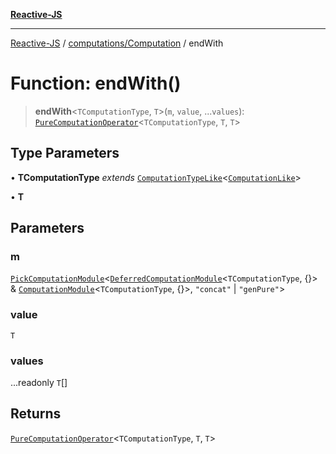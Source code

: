 [**Reactive-JS**](../../../README.md)

***

[Reactive-JS](../../../README.md) / [computations/Computation](../README.md) / endWith

# Function: endWith()

> **endWith**\<`TComputationType`, `T`\>(`m`, `value`, ...`values`): [`PureComputationOperator`](../../type-aliases/PureComputationOperator.md)\<`TComputationType`, `T`, `T`\>

## Type Parameters

• **TComputationType** *extends* [`ComputationTypeLike`](../../interfaces/ComputationTypeLike.md)\<[`ComputationLike`](../../interfaces/ComputationLike.md)\>

• **T**

## Parameters

### m

[`PickComputationModule`](../../type-aliases/PickComputationModule.md)\<[`DeferredComputationModule`](../../interfaces/DeferredComputationModule.md)\<`TComputationType`, \{\}\> & [`ComputationModule`](../../interfaces/ComputationModule.md)\<`TComputationType`, \{\}\>, `"concat"` \| `"genPure"`\>

### value

`T`

### values

...readonly `T`[]

## Returns

[`PureComputationOperator`](../../type-aliases/PureComputationOperator.md)\<`TComputationType`, `T`, `T`\>
